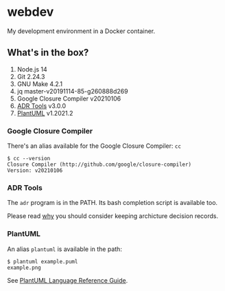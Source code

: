 # webdev

My development environment in a Docker container.

## What's in the box?

1. Node.js 14
2. Git 2.24.3
3. GNU Make 4.2.1
4. jq master-v20191114-85-g260888d269
5. Google Closure Compiler v20210106
6. [ADR Tools][] v3.0.0
7. [PlantUML][] v1.2021.2

### Google Closure Compiler

There's an alias available for the Google Closure Compiler: `cc`

```shell
$ cc --version
Closure Compiler (http://github.com/google/closure-compiler)
Version: v20210106
```

### ADR Tools

The `adr` program is in the PATH. Its bash completion script is available too.

Please read [why][why-adr] you should consider keeping archicture decision records.

### PlantUML

An alias `plantuml` is available in the path:

```lang-shell
$ plantuml example.puml
example.png
```

See [PlantUML Language Reference Guide](http://plantuml.com/guide).

[ADR Tools]: https://github.com/npryce/adr-tools
[why-adr]: http://thinkrelevance.com/blog/2011/11/15/documenting-architecture-decisions
[PlantUML]: https://plantuml.com/
